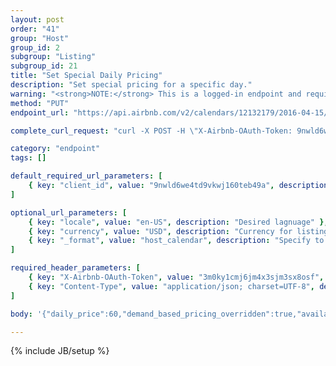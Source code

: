 ```yaml
---
layout: post
order: "41"
group: "Host"
group_id: 2
subgroup: "Listing"
subgroup_id: 21
title: "Set Special Daily Pricing"
description: "Set special pricing for a specific day."
warning: "<strong>NOTE:</strong> This is a logged-in endpoint and requires an <strong>access_token</strong>. See <a href=\"#login-by-email\">Login Endpoints.</a>"
method: "PUT"
endpoint_url: "https://api.airbnb.com/v2/calendars/12132179/2016-04-15/2016-04-15"

complete_curl_request: "curl -X POST -H \"X-Airbnb-OAuth-Token: 9nwld6we4td9vkwj160teb49a\" -H \"Content-Type: application/json; charset=UTF-8\" --data-binary '{\"daily_price\":60,\"demand_based_pricing_overridden\":true,\"availability\":\"available\"}' --compressed https://api.airbnb.com/v2/batch/?client_id=3092nxybyb0otqw18e8nh5nty&locale=en-US&currency=USD&_format=host_calendar"

category: "endpoint"
tags: []

default_required_url_parameters: [
	{ key: "client_id", value: "9nwld6we4td9vkwj160teb49a", description: "API Key" }
]

optional_url_parameters: [
	{ key: "locale", value: "en-US", description: "Desired lagnuage" },
	{ key: "currency", value: "USD", description: "Currency for listings" },
	{ key: "_format", value: "host_calendar", description: "Specify to update host calendar." }
]

required_header_parameters: [
	{ key: "X-Airbnb-OAuth-Token", value: "3m0ky1cmj6jm4x3sjm3sx8osf", description: "Airbnb auth token (from auth-ing with login endpoints)" },
	{ key: "Content-Type", value: "application/json; charset=UTF-8", description: "Content type" }
]

body: '{"daily_price":60,"demand_based_pricing_overridden":true,"availability":"available"}'

---
```

{% include JB/setup %}

